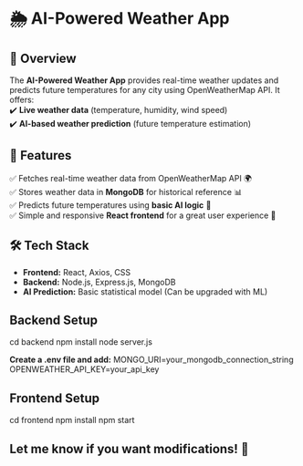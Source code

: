 # 🌦️ AI-Powered Weather App  

## 📌 Overview  
The **AI-Powered Weather App** provides real-time weather updates and predicts future temperatures for any city using OpenWeatherMap API. It offers:  
✔️ **Live weather data** (temperature, humidity, wind speed)  
✔️ **AI-based weather prediction** (future temperature estimation)  

## 🚀 Features  
✅ Fetches real-time weather data from OpenWeatherMap API 🌍  
✅ Stores weather data in **MongoDB** for historical reference 📊  
✅ Predicts future temperatures using **basic AI logic** 🤖  
✅ Simple and responsive **React frontend** for a great user experience 🎨  

## 🛠️ Tech Stack  
- **Frontend:** React, Axios, CSS  
- **Backend:** Node.js, Express.js, MongoDB  
- **AI Prediction:** Basic statistical model (Can be upgraded with ML)  

## Backend Setup
cd backend
npm install
node server.js

**Create a .env file and add:**
MONGO_URI=your_mongodb_connection_string
OPENWEATHER_API_KEY=your_api_key

##  Frontend Setup
cd frontend
npm install
npm start


## Let me know if you want modifications! 🚀



